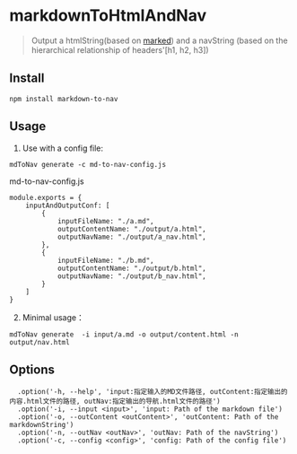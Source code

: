 # markdownToHtmlAndNav
>  Output a htmlString(based on [marked](https://github.com/chjj/marked)) and a navString (based on the hierarchical relationship of headers'[h1, h2, h3])

## Install
```
npm install markdown-to-nav
```

## Usage
1. Use with a config file:  
```
mdToNav generate -c md-to-nav-config.js
```
md-to-nav-config.js
```
module.exports = {
    inputAndOutputConf: [
        {
            inputFileName: "./a.md",
            outputContentName: "./output/a.html",
            outputNavName: "./output/a_nav.html",
        },
        {
            inputFileName: "./b.md",
            outputContentName: "./output/b.html",
            outputNavName: "./output/b_nav.html",
        }
    ]
}

```
2. Minimal usage：  
```
mdToNav generate  -i input/a.md -o output/content.html -n output/nav.html
```
## Options
```
  .option('-h, --help', 'input:指定输入的MD文件路径, outContent:指定输出的内容.html文件的路径, outNav:指定输出的导航.html文件的路径')
  .option('-i, --input <input>', 'input: Path of the markdown file')
  .option('-o, --outContent <outContent>', 'outContent: Path of the markdownString')
  .option('-n, --outNav <outNav>', 'outNav: Path of the navString')
  .option('-c, --config <config>', 'config: Path of the config file')
```

